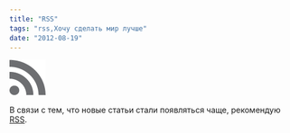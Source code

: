 ```yaml
---
title: "RSS"
tags: "rss,Хочу сделать мир лучше"
date: "2012-08-19"
---
```


![](images/1345394895_picons20.png "1345394895_picons20")

В связи с тем, что новые статьи стали появляться чаще, рекомендую [RSS](https://stepansuvorov.com/blog/feed/ "rss").
